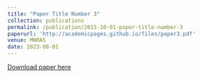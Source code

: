 ```yaml
---
title: "Paper Title Number 3"
collection: publications
permalink: /publication/2015-10-01-paper-title-number-3
paperurl: 'http://academicpages.github.io/files/paper3.pdf'
venue: MNRAS
date: 2023-08-01
---
```


[Download paper here](http://academicpages.github.io/files/paper3.pdf)

